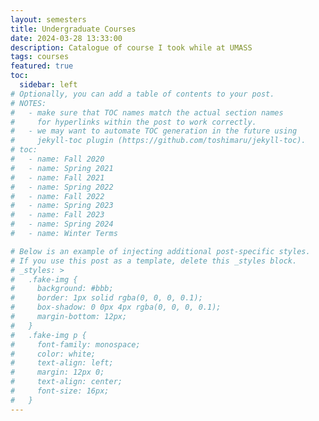 ```yaml
---
layout: semesters
title: Undergraduate Courses
date: 2024-03-28 13:33:00
description: Catalogue of course I took while at UMASS
tags: courses
featured: true
toc:
  sidebar: left
# Optionally, you can add a table of contents to your post.
# NOTES:
#   - make sure that TOC names match the actual section names
#     for hyperlinks within the post to work correctly.
#   - we may want to automate TOC generation in the future using
#     jekyll-toc plugin (https://github.com/toshimaru/jekyll-toc).
# toc:
#   - name: Fall 2020
#   - name: Spring 2021
#   - name: Fall 2021
#   - name: Spring 2022
#   - name: Fall 2022
#   - name: Spring 2023
#   - name: Fall 2023
#   - name: Spring 2024
#   - name: Winter Terms

# Below is an example of injecting additional post-specific styles.
# If you use this post as a template, delete this _styles block.
# _styles: >
#   .fake-img {
#     background: #bbb;
#     border: 1px solid rgba(0, 0, 0, 0.1);
#     box-shadow: 0 0px 4px rgba(0, 0, 0, 0.1);
#     margin-bottom: 12px;
#   }
#   .fake-img p {
#     font-family: monospace;
#     color: white;
#     text-align: left;
#     margin: 12px 0;
#     text-align: center;
#     font-size: 16px;
#   }
---
```


<!--
## Fall 2020

{% details Click here to know more %}
Additional details, where math $$ 2x - 1 $$ and `code` is rendered correctly.
{% enddetails %}

---

## Spring 2021

---

## Fall 2021

---

## Spring 2022

---

## Fall 2022

---

## Spring 2023

---

## Fall 2023

---

## Spring 2024

---

## Winter Terms -->
